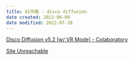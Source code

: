 ```yaml
---
title: AI作画 - disco diffusion
date created: 2022-06-09
date modified: 2022-07-20
---
```


[Disco Diffusion v5.2 [w/ VR Mode] - Colaboratory](https://colab.research.google.com/github/alembics/disco-diffusion/blob/main/Disco_Diffusion.ipynb)

[Site Unreachable](https://www.youtube.com/watch?v=SjDIhn_Gmc0)
